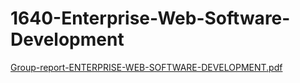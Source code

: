 # 1640-Enterprise-Web-Software-Development
[Group-report-ENTERPRISE-WEB-SOFTWARE-DEVELOPMENT.pdf](https://github.com/Jeussu/1640-Enterprise-Web-Software-Development/files/8022198/Group-report-ENTERPRISE-WEB-SOFTWARE-DEVELOPMENT.pdf)
